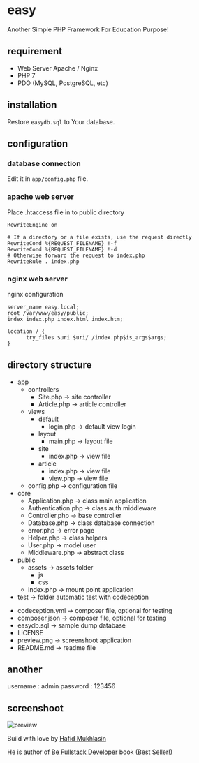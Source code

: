 # easy
Another Simple PHP Framework For Education Purpose!

## requirement

- Web Server Apache / Nginx
- PHP 7
- PDO (MySQL, PostgreSQL, etc)

## installation

Restore `easydb.sql` to Your database. 

## configuration

### database connection

Edit it in `app/config.php` file.

### apache web server

Place .htaccess file in to public directory

```
RewriteEngine on

# If a directory or a file exists, use the request directly
RewriteCond %{REQUEST_FILENAME} !-f
RewriteCond %{REQUEST_FILENAME} !-d
# Otherwise forward the request to index.php
RewriteRule . index.php
```

### nginx web server

nginx configuration

```
server_name easy.local;
root /var/www/easy/public;
index index.php index.html index.htm;

location / {
      try_files $uri $uri/ /index.php$is_args$args;
}
```

## directory structure

+ app
  + controllers
    - Site.php  -> site controller
    - Article.php  -> article controller
  + views
    + default
      - login.php -> default view login
    + layout
      - main.php  -> layout file
    + site
      - index.php -> view file
    + article
      - index.php -> view file
      - view.php -> view file
  - config.php  -> configuration file
+ core
  - Application.php -> class main application
  - Authentication.php -> class auth middleware
  - Controller.php  -> base controller
  - Database.php  -> class database connection
  - error.php -> error page
  - Helper.php  -> class helpers
  - User.php  -> model user
  - Middleware.php  -> abstract class  
+ public
  + assets -> assets folder
    + js
    + css
  - index.php -> mount point application
+ test -> folder automatic test with codeception
- codeception.yml -> composer file, optional for testing
- composer.json -> composer file, optional for testing
- easydb.sql -> sample dump database
- LICENSE
- preview.png -> screenshoot application
- README.md -> readme file

## another

username : admin password : 123456

## screenshoot

![preview](preview.png)


Build with love by [Hafid Mukhlasin](http://hafidmukhlasin.com)

He is author of [Be Fullstack Developer](http://buku-laravel-vue.com) book (Best Seller!)
